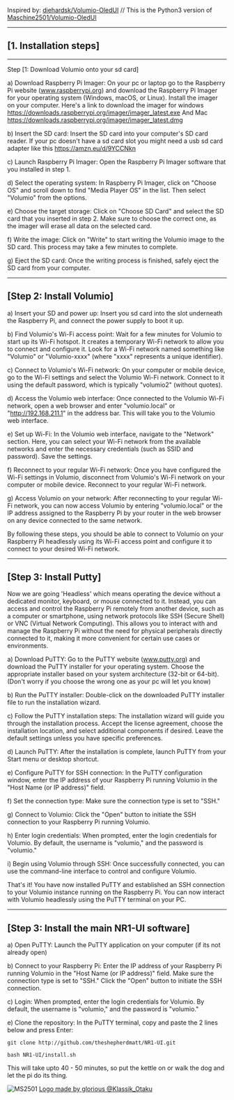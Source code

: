 Inspired by: [diehardsk/Volumio-OledUI](https://github.com/diehardsk/Volumio-OledUI) // 
This is the Python3 version of [Maschine2501/Volumio-OledUI](https://github.com/Maschine2501/Volumio-OledUI/)

---

## [1. Installation steps]
---
Step [1: Download Volumio onto your sd card]

a) Download Raspberry Pi Imager: 
On your pc or laptop go to the Raspberry Pi website (www.raspberrypi.org) and download the Raspberry Pi Imager for your operating system (Windows, macOS, or Linux). Install the imager on your computer. 
Here's a link to download the imager for windows https://downloads.raspberrypi.org/imager/imager_latest.exe
And Mac https://downloads.raspberrypi.org/imager/imager_latest.dmg

b) Insert the SD card: 
Insert the SD card into your computer's SD card reader. 
If your pc doesn't have a sd card slot you might need a usb sd card adapter like this https://amzn.eu/d/9YCCNkn

c) Launch Raspberry Pi Imager: 
Open the Raspberry Pi Imager software that you installed in step 1.

d) Select the operating system: 
In Raspberry Pi Imager, click on "Choose OS" and scroll down to find "Media Player OS" in the list. Then select "Volumio" from the options.

e) Choose the target storage: 
Click on "Choose SD Card" and select the SD card that you inserted in step 2. Make sure to choose the correct one, as the imager will erase all data on the selected card.

f) Write the image: 
Click on "Write" to start writing the Volumio image to the SD card. This process may take a few minutes to complete.

g) Eject the SD card: 
Once the writing process is finished, safely eject the SD card from your computer.

---
## [Step 2: Install Volumio]


a) Insert your SD and power up:
Insert you sd card into the slot underneath the Raspberry Pi, and connect the power supply to boot it up.

b) Find Volumio's Wi-Fi access point: 
Wait for a few minutes for Volumio to start up its Wi-Fi hotspot. It creates a temporary Wi-Fi network to allow you to connect and configure it. Look for a Wi-Fi network named something like "Volumio" or "Volumio-xxxx" (where "xxxx" represents a unique identifier).

c) Connect to Volumio's Wi-Fi network: 
On your computer or mobile device, go to the Wi-Fi settings and select the Volumio Wi-Fi network. Connect to it using the default password, which is typically "volumio2" (without quotes).

d) Access the Volumio web interface: 
Once connected to the Volumio Wi-Fi network, open a web browser and enter "volumio.local" or "http://192.168.211.1" in the address bar. This will take you to the Volumio web interface.

e) Set up Wi-Fi: 
In the Volumio web interface, navigate to the "Network" section. Here, you can select your Wi-Fi network from the available networks and enter the necessary credentials (such as SSID and password). Save the settings.

f) Reconnect to your regular Wi-Fi network: 
Once you have configured the Wi-Fi settings in Volumio, disconnect from Volumio's Wi-Fi network on your computer or mobile device. Reconnect to your regular Wi-Fi network.

g) Access Volumio on your network: 
After reconnecting to your regular Wi-Fi network, you can now access Volumio by entering "volumio.local" or the IP address assigned to the Raspberry Pi by your router in the web browser on any device connected to the same network.

By following these steps, you should be able to connect to Volumio on your Raspberry Pi headlessly using its Wi-Fi access point and configure it to connect to your desired Wi-Fi network.

---
## [Step 3: Install Putty]

Now we are going 'Headless' which means operating the device without a dedicated monitor, keyboard, or mouse connected to it. Instead, you can access and control the Raspberry Pi remotely from another device, such as a computer or smartphone, using network protocols like SSH (Secure Shell) or VNC (Virtual Network Computing). This allows you to interact with and manage the Raspberry Pi without the need for physical peripherals directly connected to it, making it more convenient for certain use cases or environments.

a) Download PuTTY: 
Go to the PuTTY website (www.putty.org) and download the PuTTY installer for your operating system. Choose the appropriate installer based on your system architecture (32-bit or 64-bit). (Don't worry if you choose the wrong one as your pc will let you know)

b) Run the PuTTY installer: 
Double-click on the downloaded PuTTY installer file to run the installation wizard.

c) Follow the PuTTY installation steps: 
The installation wizard will guide you through the installation process. Accept the license agreement, choose the installation location, and select additional components if desired. Leave the default settings unless you have specific preferences.

d) Launch PuTTY: 
After the installation is complete, launch PuTTY from your Start menu or desktop shortcut.

e) Configure PuTTY for SSH connection:
In the PuTTY configuration window, enter the IP address of your Raspberry Pi running Volumio in the "Host Name (or IP address)" field.

f) Set the connection type: 
Make sure the connection type is set to "SSH."

g) Connect to Volumio: 
Click the "Open" button to initiate the SSH connection to your Raspberry Pi running Volumio.

h) Enter login credentials: 
When prompted, enter the login credentials for Volumio. By default, the username is "volumio," and the password is "volumio."

i) Begin using Volumio through SSH: 
Once successfully connected, you can use the command-line interface to control and configure Volumio.

That's it! You have now installed PuTTY and established an SSH connection to your Volumio instance running on the Raspberry Pi. You can now interact with Volumio headlessly using the PuTTY terminal on your PC.

---
## [Step 3: Install the main NR1-UI software]

a) Open PuTTY: 
Launch the PuTTY application on your computer (if its not already open)

b) Connect to your Raspberry Pi: 
Enter the IP address of your Raspberry Pi running Volumio in the "Host Name (or IP address)" field. Make sure the connection type is set to "SSH." Click the "Open" button to initiate the SSH connection.

c) Login: 
When prompted, enter the login credentials for Volumio. By default, the username is "volumio," and the password is "volumio."

e) Clone the repository: 
In the PuTTY terminal, copy and paste the 2 lines below and press Enter:

```
git clone http://github.com/theshepherdmatt/NR1-UI.git

bash NR1-UI/install.sh
```
This will take upto 40 - 50 minutes, so put the kettle on or walk the dog and let the pi do its thing.

![MS2501](https://github.com/Maschine2501/NR1-UI/blob/master/wiki/MadeByGloria.jpg)
[Logo made by glorious @Klassik_Otaku](http://www.instagram.com/klassik_otaku)

